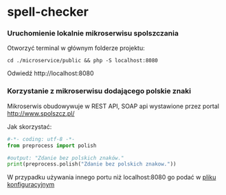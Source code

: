 # spell-checker


### Uruchomienie lokalnie mikroserwisu spolszczania

Otworzyć terminal w głównym folderze projektu:
```shell
cd ./microservice/public && php -S localhost:8080
```

Odwiedź http://localhost:8080 

### Korzystanie z mikroserwisu dodającego polskie znaki
Mikroserwis obudowywuje w REST API, SOAP api wystawione przez portal http://www.spolszcz.pl/

Jak skorzystać:
```python
#-*- coding: utf-8 -*-
from preprocess import polish

#output: "Zdanie bez polskich znaków."
print(preprocess.polish("Zdanie bez polskich znakow."))
```

W przypadku używania innego portu niż localhost:8080 go podać w [pliku konfiguracyjnym](config.py) 





